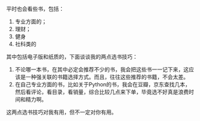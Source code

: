 平时也会看些书，包括：

1. 专业方面的；
2. 理财；
3. 健身
4. 社科类的

其中包括电子版和纸质的，下面谈谈我的两点选书技巧：

1. 不论哪一本书，在其中必定会推荐不少的书，我会把这些书一一记下来，这应该是一种强关联的书籍选择方式。而且，往往这些推荐的书籍，不会太差。
2. 在自己专业方面的书，比如关于Python的书，我会在豆瓣，京东查找几本，然后看评论，看目录，看销量，综合比较几点来下单，毕竟选不好真是浪费时间和精力啊。

这两点选书技巧对我有用，但不一定对你有用。


